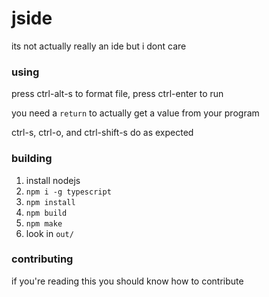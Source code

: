 # jside

its not actually really an ide but i dont care

### using

press ctrl-alt-s to format file,
press ctrl-enter to run

you need a `return` to actually get a value from your program

ctrl-s, ctrl-o, and ctrl-shift-s do as expected

### building

1. install nodejs
2. `npm i -g typescript`
3. `npm install`
4. `npm build`
5. `npm make`
6. look in `out/`

### contributing

if you're reading this you should know how to contribute
